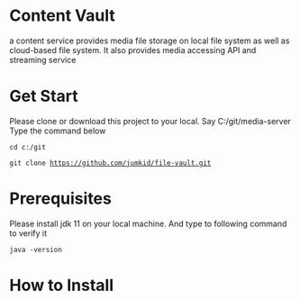# Content Vault
a content service provides media file storage on local file system as well as cloud-based file system. It also provides media accessing API and streaming service

# Get Start
Please clone or download this project to your local. Say C:/git/media-server
Type the command below

<code>cd c:/git</code>

<code>git clone https://github.com/jumkid/file-vault.git</code>

# Prerequisites
Please install jdk 11 on your local machine. And type to following command to verify it

<code>java -version</code>

# How to Install
